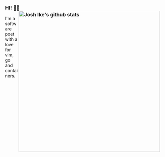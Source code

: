 ### HI! 👋🏾  <img src="https://github-readme-stats.vercel.app/api?username=vimoppa&count_private=true&hide_rank=true&hide_title=true&theme=graywhite" align="right" width="460" alt="Josh Ike's github stats" /> 

I'm a software poet with a love for vim, go and containers.
